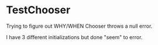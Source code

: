 # TestChooser

Trying to figure out WHY/WHEN Chooser throws a null error.

I have 3 different initializations but done "seem" to error.
